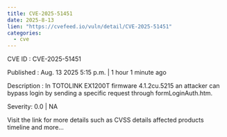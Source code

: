```yaml
--- 
title: CVE-2025-51451
date: 2025-8-13
lien: "https://cvefeed.io/vuln/detail/CVE-2025-51451"
categories:
  - cve
---
```


CVE ID : CVE-2025-51451

Published :  Aug. 13
2025
5:15 p.m. | 1 hour
1 minute ago

Description : In TOTOLINK EX1200T firmware 4.1.2cu.5215
an attacker can bypass login by sending a specific request through formLoginAuth.htm.

Severity: 0.0 | NA

Visit the link for more details
such as CVSS details
affected products
timeline
and more...
